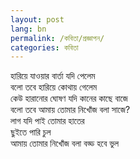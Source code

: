 ```yaml
---
layout: post
lang: bn
permalink: /কবিতা/প্রজ্ঞাপন/
categories: কবিতা
---
```

হারিয়ে যাওয়ার বার্তা যদি পেলেম  
বলো তবে হারিয়ে কোথায় গেলেম  
কেউ হারানোর ঘোষণ যদি কানের কাছে বাজে  
বলো তবে আমায় তোমার নিখোঁজ বলা সাজে?   
লাগ যদি পাই তোমার হাতের   
ছুইতে পারি চুল  
আমায় তোমার নিখোঁজ বলা বড্ড হবে ভুল  